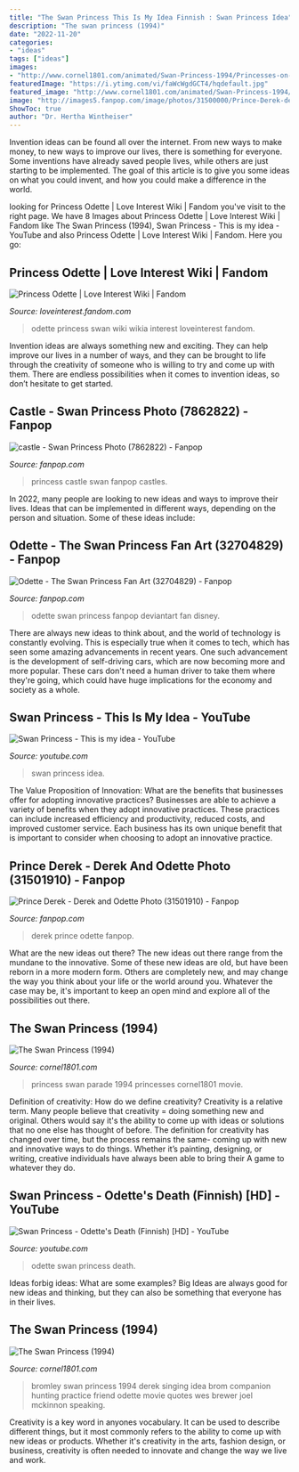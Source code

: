 ```yaml
---
title: "The Swan Princess This Is My Idea Finnish : Swan Princess Idea"
description: "The swan princess (1994)"
date: "2022-11-20"
categories:
- "ideas"
tags: ["ideas"]
images:
- "http://www.cornel1801.com/animated/Swan-Princess-1994/Princesses-on-Parade/videosong1.jpg"
featuredImage: "https://i.ytimg.com/vi/faWcWgdGCT4/hqdefault.jpg"
featured_image: "http://www.cornel1801.com/animated/Swan-Princess-1994/characters/Bromley.jpg"
image: "http://images5.fanpop.com/image/photos/31500000/Prince-Derek-derek-and-odette-31501910-640-360.jpg"
ShowToc: true
author: "Dr. Hertha Wintheiser"
---
```



Invention ideas can be found all over the internet. From new ways to make money, to new ways to improve our lives, there is something for everyone. Some inventions have already saved people lives, while others are just starting to be implemented. The goal of this article is to give you some ideas on what you could invent, and how you could make a difference in the world.

	

		
looking for Princess Odette | Love Interest Wiki | Fandom you've visit to the right page. We have 8 Images about Princess Odette | Love Interest Wiki | Fandom like The Swan Princess (1994), Swan Princess - This is my idea - YouTube and also Princess Odette | Love Interest Wiki | Fandom. Here you go:
		
    
## Princess Odette | Love Interest Wiki | Fandom

<img loading=lazy src="https://vignette.wikia.nocookie.net/loveinterest/images/d/df/Odette_(The_Swan_Princess).jpg/revision/latest?cb=20170623231816" onerror="this.onerror=null;this.src='https://tse4.mm.bing.net/th?id=OIP.Y-QxZwLZeFGsTWuyxnz6jQHaEc&amp;pid=15.1';" alt="Princess Odette | Love Interest Wiki | Fandom">

_Source: loveinterest.fandom.com_

>odette princess swan wiki wikia interest loveinterest fandom. 

	

Invention ideas are always something new and exciting. They can help improve our lives in a number of ways, and they can be brought to life through the creativity of someone who is willing to try and come up with them. There are endless possibilities when it comes to invention ideas, so don’t hesitate to get started.

    
## Castle - Swan Princess Photo (7862822) - Fanpop

<img loading=lazy src="http://images2.fanpop.com/images/photos/7800000/castle-swan-princess-7862822-720-405.jpg" onerror="this.onerror=null;this.src='https://tse2.mm.bing.net/th?id=OIP.8vFMedCTV-g7YljKF3nePwHaEK&amp;pid=15.1';" alt="castle - Swan Princess Photo (7862822) - Fanpop">

_Source: fanpop.com_

>princess castle swan fanpop castles. 

	

In 2022, many people are looking to new ideas and ways to improve their lives. Ideas that can be implemented in different ways, depending on the person and situation. Some of these ideas include: 

    
## Odette - The Swan Princess Fan Art (32704829) - Fanpop

<img loading=lazy src="http://images6.fanpop.com/image/photos/32700000/Odette-the-swan-princess-32704829-600-1722.jpg" onerror="this.onerror=null;this.src='https://tse4.mm.bing.net/th?id=OIP.mFAqsM7WS9tAJ1Y5_k6lGwHaVQ&amp;pid=15.1';" alt="Odette - The Swan Princess Fan Art (32704829) - Fanpop">

_Source: fanpop.com_

>odette swan princess fanpop deviantart fan disney. 

	

There are always new ideas to think about, and the world of technology is constantly evolving. This is especially true when it comes to tech, which has seen some amazing advancements in recent years. One such advancement is the development of self-driving cars, which are now becoming more and more popular. These cars don't need a human driver to take them where they're going, which could have huge implications for the economy and society as a whole.

    
## Swan Princess - This Is My Idea - YouTube

<img loading=lazy src="https://i.ytimg.com/vi/faWcWgdGCT4/hqdefault.jpg" onerror="this.onerror=null;this.src='https://tse2.mm.bing.net/th?id=OIP.isbiE5yj4GCN36H6Q9j8hwHaFj&amp;pid=15.1';" alt="Swan Princess - This is my idea - YouTube">

_Source: youtube.com_

>swan princess idea. 

	

The Value Proposition of Innovation: What are the benefits that businesses offer for adopting innovative practices?
Businesses are able to achieve a variety of benefits when they adopt innovative practices. These practices can include increased efficiency and productivity, reduced costs, and improved customer service. Each business has its own unique benefit that is important to consider when choosing to adopt an innovative practice.

    
## Prince Derek - Derek And Odette Photo (31501910) - Fanpop

<img loading=lazy src="http://images5.fanpop.com/image/photos/31500000/Prince-Derek-derek-and-odette-31501910-640-360.jpg" onerror="this.onerror=null;this.src='https://tse1.mm.bing.net/th?id=OIP.GTJWZAIwol1WKrzNEKzNgwHaEK&amp;pid=15.1';" alt="Prince Derek - Derek and Odette Photo (31501910) - Fanpop">

_Source: fanpop.com_

>derek prince odette fanpop. 

	

What are the new ideas out there?
The new ideas out there range from the mundane to the innovative. Some of these new ideas are old, but have been reborn in a more modern form. Others are completely new, and may change the way you think about your life or the world around you. Whatever the case may be, it's important to keep an open mind and explore all of the possibilities out there.

    
## The Swan Princess (1994)

<img loading=lazy src="http://www.cornel1801.com/animated/Swan-Princess-1994/Princesses-on-Parade/videosong1.jpg" onerror="this.onerror=null;this.src='https://tse2.mm.bing.net/th?id=OIP.TL5dLJe-ZW4VmnaSUxIFIQAAAA&amp;pid=15.1';" alt="The Swan Princess (1994)">

_Source: cornel1801.com_

>princess swan parade 1994 princesses cornel1801 movie. 

	

Definition of creativity: How do we define creativity?
Creativity is a relative term. Many people believe that creativity = doing something new and original. Others would say it's the ability to come up with ideas or solutions that no one else has thought of before. The definition for creativity has changed over time, but the process remains the same- coming up with new and innovative ways to do things. Whether it’s painting, designing, or writing, creative individuals have always been able to bring their A game to whatever they do.

    
## Swan Princess - Odette&#039;s Death (Finnish) [HD] - YouTube

<img loading=lazy src="https://i.ytimg.com/vi/t5eBRXuEUO4/maxresdefault.jpg" onerror="this.onerror=null;this.src='https://tse4.mm.bing.net/th?id=OIP.Clr9PhRShev1feoAlRf27wHaEK&amp;pid=15.1';" alt="Swan Princess - Odette&#039;s Death (Finnish) [HD] - YouTube">

_Source: youtube.com_

>odette swan princess death. 

	

Ideas forbig ideas: What are some examples?
Big Ideas are always good for new ideas and thinking, but they can also be something that everyone has in their lives.

    
## The Swan Princess (1994)

<img loading=lazy src="http://www.cornel1801.com/animated/Swan-Princess-1994/characters/Bromley.jpg" onerror="this.onerror=null;this.src='https://tse2.mm.bing.net/th?id=OIP.qQ2P5l1CcmFLkh8jQKxsDAAAAA&amp;pid=15.1';" alt="The Swan Princess (1994)">

_Source: cornel1801.com_

>bromley swan princess 1994 derek singing idea brom companion hunting practice friend odette movie quotes wes brewer joel mckinnon speaking. 

	

Creativity is a key word in anyones vocabulary. It can be used to describe different things, but it most commonly refers to the ability to come up with new ideas or products. Whether it's creativity in the arts, fashion design, or business, creativity is often needed to innovate and change the way we live and work.


